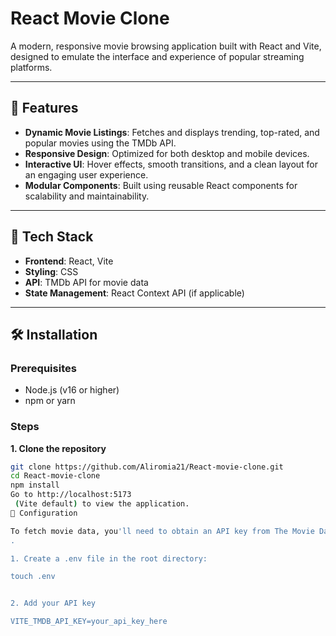 # React Movie Clone

A modern, responsive movie browsing application built with React and Vite, designed to emulate the interface and experience of popular streaming platforms.

---

## 🚀 Features

- **Dynamic Movie Listings**: Fetches and displays trending, top-rated, and popular movies using the TMDb API.  
- **Responsive Design**: Optimized for both desktop and mobile devices.  
- **Interactive UI**: Hover effects, smooth transitions, and a clean layout for an engaging user experience.  
- **Modular Components**: Built using reusable React components for scalability and maintainability.  

---

## 🔧 Tech Stack

- **Frontend**: React, Vite  
- **Styling**: CSS  
- **API**: TMDb API for movie data  
- **State Management**: React Context API (if applicable)  

---

## 🛠️ Installation

### Prerequisites

- Node.js (v16 or higher)  
- npm or yarn  

### Steps

**1. Clone the repository**

```bash
git clone https://github.com/Aliromia21/React-movie-clone.git
cd React-movie-clone
npm install
Go to http://localhost:5173
 (Vite default) to view the application.
🔑 Configuration

To fetch movie data, you'll need to obtain an API key from The Movie Database (TMDb)
.

1. Create a .env file in the root directory:

touch .env


2. Add your API key

VITE_TMDB_API_KEY=your_api_key_here
